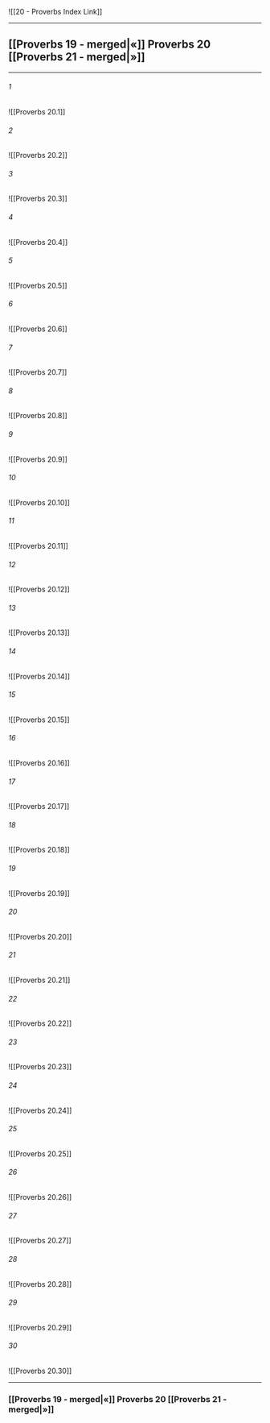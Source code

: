 ![[20 - Proverbs Index Link]]

---
##  [[Proverbs 19 - merged|«]] Proverbs 20 [[Proverbs 21 - merged|»]]

---

###### 1
![[Proverbs 20.1]] 

###### 2
![[Proverbs 20.2]] 

###### 3
![[Proverbs 20.3]] 

###### 4
![[Proverbs 20.4]]

###### 5 
![[Proverbs 20.5]] 

###### 6
![[Proverbs 20.6]] 

###### 7
![[Proverbs 20.7]] 

###### 8
![[Proverbs 20.8]] 

###### 9
![[Proverbs 20.9]] 

###### 10
![[Proverbs 20.10]] 

###### 11
![[Proverbs 20.11]] 

###### 12
![[Proverbs 20.12]]

###### 13
![[Proverbs 20.13]] 

###### 14
![[Proverbs 20.14]] 

###### 15
![[Proverbs 20.15]]

###### 16
![[Proverbs 20.16]] 

###### 17
![[Proverbs 20.17]]

###### 18
![[Proverbs 20.18]] 

###### 19
![[Proverbs 20.19]] 

###### 20
![[Proverbs 20.20]]

###### 21
![[Proverbs 20.21]] 

###### 22
![[Proverbs 20.22]] 

###### 23
![[Proverbs 20.23]]

###### 24
![[Proverbs 20.24]] 

###### 25
![[Proverbs 20.25]]

###### 26
![[Proverbs 20.26]] 

###### 27
![[Proverbs 20.27]] 

###### 28
![[Proverbs 20.28]]

###### 29
![[Proverbs 20.29]] 

###### 30
![[Proverbs 20.30]] 


---
###  [[Proverbs 19 - merged|«]] Proverbs 20 [[Proverbs 21 - merged|»]]